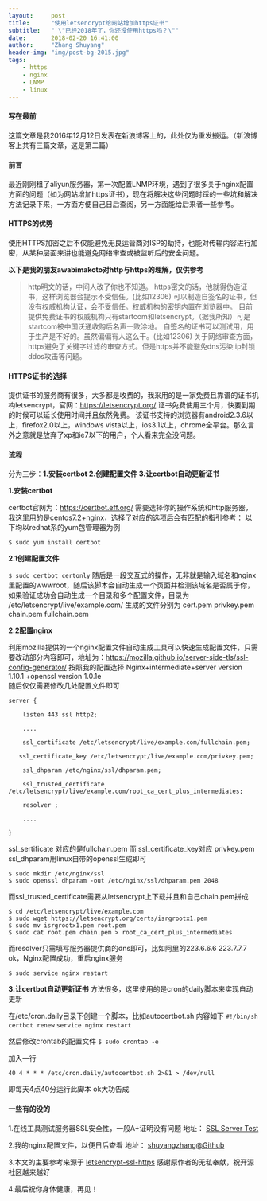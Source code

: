 ```yaml
---
layout:     post
title:      "使用letsencrypt给网站增加https证书"
subtitle:   " \"已经2018年了，你还没使用https吗？\""
date:       2018-02-20 16:41:00
author:     "Zhang Shuyang"
header-img: "img/post-bg-2015.jpg"
tags:
    - https
    - nginx
    - LNMP
    - linux
---
```



####  写在最前

这篇文章是我2016年12月12日发表在新浪博客上的，此处仅为重发搬运。（新浪博客上共有三篇文章，这是第二篇）

#### 前言

最近刚刚租了aliyun服务器，第一次配置LNMP环境，遇到了很多关于nginx配置方面的问题（如为网站增加https证书），现在将解决这些问题时踩的一些坑和解决方法记录下来，一方面方便自己日后查阅，另一方面能给后来者一些参考。

#### HTTPS的优势

使用HTTPS加密之后不仅能避免无良运营商对ISP的劫持，也能对传输内容进行加密，从某种层面来讲也能避免网络审查或被监听后的安全问题。

**以下是我的朋友awabimakoto对http与https的理解，仅供参考**

> http明文的话，中间人改了你也不知道。
> https密文的话，他就得伪造证书，这样浏览器会提示不受信任。(比如12306)
> 可以制造自签名的证书，但没有权威机构认证，会不受信任。权威机构的密钥内置在浏览器中。
> 目前提供免费证书的权威机构只有startcom和letsencrypt。（据我所知）可是startcom被中国沃通收购后名声一败涂地。
> 自签名的证书可以测试用，用于生产是不好的。虽然偏偏有人这么干。(比如12306)
> 关于网络审查方面，https避免了关键字过滤的审查方式。但是https并不能避免dns污染 ip封锁 ddos攻击等问题。

#### HTTPS证书的选择

提供证书的服务商有很多，大多都是收费的，我采用的是一家免费且靠谱的证书机构letsencrypt，官网：https://letsencrypt.org/ 证书免费使用三个月，快要到期的时候可以延长使用时间并且依然免费。
该证书支持的浏览器有android2.3.6以上，firefox2.0以上，windows vista以上，ios3.1以上，chrome全平台。那么言外之意就是放弃了xp和ie7以下的用户，个人看来完全没问题。

#### 流程
分为三步：**1.安装certbot  2.创建配置文件  3.让certbot自动更新证书**

**1.安装certbot**

certbot官网为：https://certbot.eff.org/  需要选择你的操作系统和http服务器，我这里用的是centos7.2+nginx，选择了对应的选项后会有匹配的指引参考：
以下均以redhat系的yum包管理器为例

`$ sudo yum install certbot`

**2.1创建配置文件**

`$ sudo certbot certonly`
随后是一段交互式的操作，无非就是输入域名和nginx里配置的wwwroot，随后该脚本会自动生成一个页面并检测该域名是否属于你，如果验证成功会自动生成一个目录和多个配置文件，目录为 /etc/letsencrypt/live/example.com/  生成的文件分别为 cert.pem privkey.pem chain.pem fullchain.pem

**2.2配置nginx**

利用mozilla提供的一个nginx配置文件自动生成工具可以快速生成配置文件，只需要改动部分内容即可，地址为：https://mozilla.github.io/server-side-tls/ssl-config-generator/  按照我的配置选择 Nginx+intermediate+server version 1.10.1 +openssl version 1.0.1e   
随后仅仅需要修改几处配置文件即可

`server {  `  

`    listen 443 ssl http2;`  

`    ....`  

`    ssl_certificate /etc/letsencrypt/live/example.com/fullchain.pem;`  

`   ssl_certificate_key /etc/letsencrypt/live/example.com/privkey.pem;`  

`    ssl_dhparam /etc/nginx/ssl/dhparam.pem;`  

`    ssl_trusted_certificate /etc/letsencrypt/live/example.com/root_ca_cert_plus_intermediates;`  

`    resolver ;`  

`    ....`  

`} `  

ssl_sertificate 对应的是fullchain.pem  而 ssl_certificate_key对应 privkey.pem  
ssl_dhparam用linux自带的openssl生成即可

`$ sudo mkdir /etc/nginx/ssl`  
`$ sudo openssl dhparam -out /etc/nginx/ssl/dhparam.pem 2048`

而ssl_trusted_certificate需要从letsencrypt上下载并且和自己chain.pem拼成

`$ cd /etc/letsencrypt/live/example.com`  
`$ sudo wget https://letsencrypt.org/certs/isrgrootx1.pem`  
`$ sudo mv isrgrootx1.pem root.pem`  
`$ sudo cat root.pem chain.pem > root_ca_cert_plus_intermediates`  

而resolver只需填写服务器提供商的dns即可，比如阿里的223.6.6.6 223.7.7.7
ok，Nginx配置成功，重启nginx服务

`$ sudo service nginx restart`

**3.让certbot自动更新证书**
方法很多，这里使用的是cron的daily脚本来实现自动更新

在/etc/cron.daily目录下创建一个脚本，比如autocertbot.sh
内容如下
`#!/bin/sh `
`certbot renew`
`service nginx restart`

然后修改crontab的配置文件
`$ sudo crontab -e`

加入一行 

`40 4 * * * /etc/cron.daily/autocertbot.sh 2>&1 > /dev/null`

即每天4点40分运行此脚本
ok大功告成


#### 一些有的没的

1.在线工具测试服务器SSL安全性，一般A+证明没有问题  地址：
[SSL Server Test](https://www.ssllabs.com/ssltest/index.html)  

2.我的nginx配置文件，以便日后查看 地址：
[shuyangzhang@Github](https://github.com/shuyangzhang/nginx)  

3.本文的主要参考来源于 
[letsencrypt-ssl-https](https://ksmx.me/letsencrypt-ssl-https/)
感谢原作者的无私奉献，祝开源社区越来越好  

4.最后祝你身体健康，再见！

